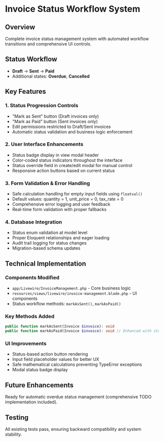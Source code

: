 # Invoice Status Workflow System

## Overview
Complete invoice status management system with automated workflow transitions and comprehensive UI controls.

## Status Workflow
- **Draft** → **Sent** → **Paid**
- Additional states: **Overdue**, **Cancelled**

## Key Features

### 1. Status Progression Controls
- "Mark as Sent" button (Draft invoices only)
- "Mark as Paid" button (Sent invoices only)
- Edit permissions restricted to Draft/Sent invoices
- Automatic status validation and business logic enforcement

### 2. User Interface Enhancements
- Status badge display in view modal header
- Color-coded status indicators throughout the interface
- Status override field in create/edit modal for manual control
- Responsive action buttons based on current status

### 3. Form Validation & Error Handling
- Safe calculation handling for empty input fields using `floatval()`
- Default values: quantity = 1, unit_price = 0, tax_rate = 0
- Comprehensive error logging and user feedback
- Real-time form validation with proper fallbacks

### 4. Database Integration
- Status enum validation at model level
- Proper Eloquent relationships and eager loading
- Audit trail logging for status changes
- Migration-based schema updates

## Technical Implementation

### Components Modified
- `app/Livewire/InvoiceManagement.php` - Core business logic
- `resources/views/livewire/invoice-management.blade.php` - UI components
- Status workflow methods: `markAsSent()`, `markAsPaid()`

### Key Methods Added
```php
public function markAsSent(Invoice $invoice): void
public function markAsPaid(Invoice $invoice): void // Enhanced with status validation
```

### UI Improvements
- Status-based action button rendering
- Input field placeholder values for better UX
- Safe mathematical calculations preventing TypeError exceptions
- Modal status badge display

## Future Enhancements
Ready for automatic overdue status management (comprehensive TODO implementation included).

## Testing
All existing tests pass, ensuring backward compatibility and system stability.
